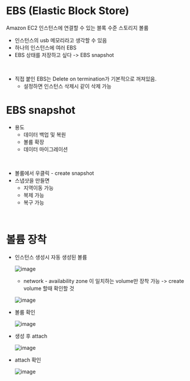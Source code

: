# EBS (Elastic Block Store)
Amazon EC2 인스턴스에 연결할 수 있는 블록 수준 스토리지 볼륨

- 인스턴스의 usb 메모리라고 생각할 수 있음
- 하나의 인스턴스에 여러 EBS
- EBS 상태를 저장하고 싶다 -> EBS snapshot

<br>

- 직접 붙인 EBS는 Delete on termination가 기본적으로 꺼져있음.
    - 설정하면 인스턴스 삭제시 같이 삭제 가능

# EBS snapshot
- 용도
    - 데이터 백업 및 복원
    - 볼륨 확장
    - 데이터 마이그레이션

<br>

- 볼륨에서 우클릭 - create snapshot
- 스냅샷을 만들면 
    - 지역이동 가능
    - 복제 가능
    - 복구 가능
<br>

# 볼륨 장착
- 인스턴스 생성시 자동 생성된 볼륨

    ![image](https://github.com/hana2set/study/assets/97689567/54bca086-f5ad-4cc1-8e8f-82bed0b4a850)
    
    - network - availability zone 이 일치하는 volume만 장착 가능 -> create volume 할때 확인할 것

    ![image](https://github.com/hana2set/study/assets/97689567/6dba7824-fde8-4638-acc8-0e8162f9d517)


- 볼륨 확인

    ![image](https://github.com/hana2set/study/assets/97689567/df95c5f9-0014-4eed-84e7-bc9e01a51220)

- 생성 후 attach

    ![image](https://github.com/hana2set/study/assets/97689567/383b774c-ea42-4619-a977-9ed9f81832de)

- attach 확인

    ![image](https://github.com/hana2set/study/assets/97689567/04af0ab1-18bf-4990-a80d-c8ab2aa48db3)

